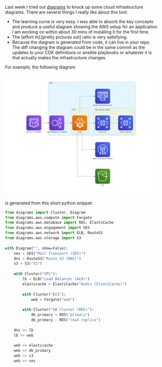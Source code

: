 <!--
.. title: Diagrams
.. slug: diagrams
.. date: 2022-09-18 00:00:00
.. tags: python,devops
.. category: 
.. link: 
.. description: 
.. type: text
-->

Last week I tried out [diagrams](https://diagrams.mingrammer.com/) to knock up some cloud infrastructure diagrams. There are several things I really like about this tool:

- The learning curve is very easy. I was able to absorb the key concepts and produce a useful diagram showing the AWS setup for an application I am working on within about 30 mins of installing it for the first time.
- The [effort in]:[pretty pictures out] ratio is very satisfying.
- Because the diagram is generated from code, it can live in your repo. The diff changing the diagram could be in the same commit as the updates to your CDK definitions or ansible playbooks or whatever it is that actually makes the infrastructure changes.

For example, the following diagram

![example diagram](/images/diagram.png)

is generated from this short python snippet:

```py
from diagrams import Cluster, Diagram
from diagrams.aws.compute import Fargate
from diagrams.aws.database import RDS, ElastiCache
from diagrams.aws.engagement import SES
from diagrams.aws.network import ELB, Route53
from diagrams.aws.storage import S3

with Diagram("", show=False):
    ses = SES("Mail Transport (SES)")
    dns = Route53("Route 53 (DNS)")
    s3 = S3("S3")

    with Cluster("VPC"):
        lb = ELB("Load Balancer (ALB)")
        elasticache = ElastiCache("Redis (ElastiCache)")

        with Cluster("ECS"):
            web = Fargate("web")

        with Cluster("DB Cluster (RDS)"):
            db_primary = RDS("primary")
            db_primary - RDS("read replica")

    dns >> lb
    lb >> web

    web >> elasticache
    web >> db_primary
    web >> s3
    web >> ses
```
